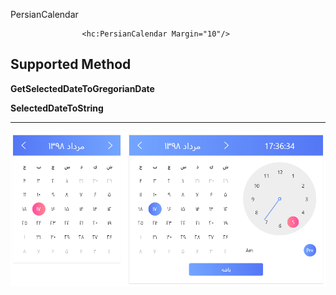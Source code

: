 PersianCalendar
```
                <hc:PersianCalendar Margin="10"/>
```

## Supported Method
**GetSelectedDateToGregorianDate**

**SelectedDateToString**


***
![PersianCalendar](https://github.com/ghost1372/HandyControls/blob/develop/Resources/PersianCalendar.png)

